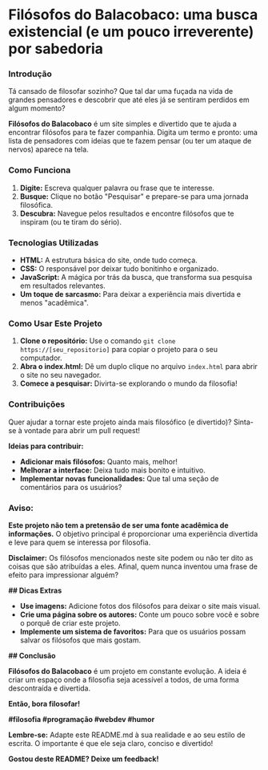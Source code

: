 # **Filósofos do Balacobaco: uma busca existencial (e um pouco irreverente) por sabedoria**

### **Introdução**

Tá cansado de filosofar sozinho? Que tal dar uma fuçada na vida de grandes pensadores e descobrir que até eles já se sentiram perdidos em algum momento? 

**Filósofos do Balacobaco** é um site simples e divertido que te ajuda a encontrar filósofos para te fazer companhia. Digita um termo e pronto: uma lista de pensadores com ideias que te fazem pensar (ou ter um ataque de nervos) aparece na tela.

### **Como Funciona**

1. **Digite:** Escreva qualquer palavra ou frase que te interesse.
2. **Busque:** Clique no botão "Pesquisar" e prepare-se para uma jornada filosófica.
3. **Descubra:** Navegue pelos resultados e encontre filósofos que te inspiram (ou te tiram do sério).

### **Tecnologias Utilizadas**

* **HTML:** A estrutura básica do site, onde tudo começa.
* **CSS:** O responsável por deixar tudo bonitinho e organizado.
* **JavaScript:** A mágica por trás da busca, que transforma sua pesquisa em resultados relevantes.
* **Um toque de sarcasmo:** Para deixar a experiência mais divertida e menos "acadêmica".

### **Como Usar Este Projeto**

1. **Clone o repositório:** Use o comando `git clone https://[seu_repositorio]` para copiar o projeto para o seu computador.
2. **Abra o index.html:** Dê um duplo clique no arquivo `index.html` para abrir o site no seu navegador.
3. **Comece a pesquisar:** Divirta-se explorando o mundo da filosofia!

### **Contribuições**

Quer ajudar a tornar este projeto ainda mais filosófico (e divertido)? Sinta-se à vontade para abrir um pull request! 

**Ideias para contribuir:**

* **Adicionar mais filósofos:** Quanto mais, melhor!
* **Melhorar a interface:** Deixa tudo mais bonito e intuitivo.
* **Implementar novas funcionalidades:** Que tal uma seção de comentários para os usuários?

### **Aviso:**

**Este projeto não tem a pretensão de ser uma fonte acadêmica de informações.** O objetivo principal é proporcionar uma experiência divertida e leve para quem se interessa por filosofia. 

**Disclaimer:** Os filósofos mencionados neste site podem ou não ter dito as coisas que são atribuídas a eles. Afinal, quem nunca inventou uma frase de efeito para impressionar alguém? 

**## Dicas Extras**

* **Use imagens:** Adicione fotos dos filósofos para deixar o site mais visual.
* **Crie uma página sobre os autores:** Conte um pouco sobre você e sobre o porquê de criar este projeto.
* **Implemente um sistema de favoritos:** Para que os usuários possam salvar os filósofos que mais gostam.

**## Conclusão**

**Filósofos do Balacobaco** é um projeto em constante evolução. A ideia é criar um espaço onde a filosofia seja acessível a todos, de uma forma descontraída e divertida. 

**Então, bora filosofar!** 

**#filosofia #programação #webdev #humor**

**Lembre-se:** Adapte este README.md à sua realidade e ao seu estilo de escrita. O importante é que ele seja claro, conciso e divertido! 

**Gostou deste README? Deixe um feedback!** 
